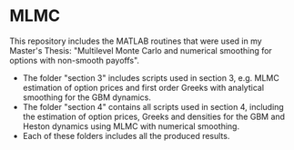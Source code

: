 # MLMC
This repository includes the MATLAB routines that were used in my Master's Thesis: "Multilevel Monte Carlo and numerical smoothing for options with non-smooth payoffs".
- The folder "section 3" includes scripts used in section 3, e.g. MLMC estimation of option prices and first order Greeks with analytical smoothing for the GBM dynamics.
- The folder "section 4" contains all scripts used in section 4, including the estimation of option prices, Greeks and densities for the GBM and Heston dynamics using MLMC with numerical smoothing.
- Each of these folders includes all the produced results.
